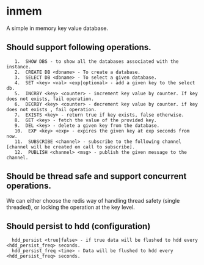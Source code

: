 # inmem
A simple in memory key value database.

## Should support following operations.
```
   1.  SHOW DBS - to show all the databases associated with the instance.
   2.  CREATE DB <dbname> - To create a database.
   3.  SELECT DB <dbname> - To select a given database.
   4.  SET <key> <val> <exp|optional> - add a given key to the select db.
   5.  INCRBY <key> <counter> - increment key value by counter. If key does not exists, fail operation.
   6.  DECRBY <key> <counter> - decrement key value by counter. if key does not exists , fail operation.
   7.  EXISTS <key> - return true if key exists, false otherwise.
   8.  GET <key> - fetch the value of the provided key.
   9.  DEL <key> - delete a given key from the database.
   10.  EXP <key> <exp> - expires the given key at exp seconds from now.
   11.  SUBSCRIBE <channel> - subscribe to the following channel [channel will be created on call to subscribe].
   12.  PUBLISH <channel> <msg> - publish the given message to the channel.
```
  
## Should be thread safe and support concurrent operations.
   We can either choose the redis way of handling thread safety (single threaded), or locking the operation at the key level.
  
## Should persist to hdd (configuration)
      hdd_persist <true|false> - if true data will be flushed to hdd every <hdd_persist_freq> seconds.
      hdd_persist_freq <time> - Data will be flushed to hdd every <hdd_persist_freq> seconds.
